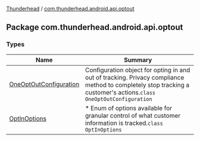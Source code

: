 [Thunderhead](../index.md) / [com.thunderhead.android.api.optout](./index.md)

## Package com.thunderhead.android.api.optout

### Types

| Name | Summary |
|---|---|
| [OneOptOutConfiguration](-one-opt-out-configuration/index.md) | Configuration object for opting in and out of tracking. Privacy compliance method to completely stop tracking a customer's actions.`class OneOptOutConfiguration` |
| [OptInOptions](-opt-in-options/index.md) | * Enum of options available for granular control of what customer information is tracked.`class OptInOptions` |
